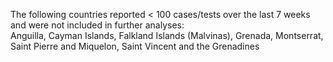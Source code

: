 The following countries reported < 100 cases/tests over the last 7 weeks and were not included in further analyses:<br>Anguilla, Cayman Islands, Falkland Islands (Malvinas), Grenada, Montserrat, Saint Pierre and Miquelon, Saint Vincent and the Grenadines
<br>
